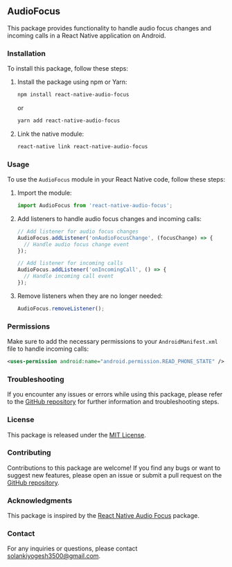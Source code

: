 ## AudioFocus

This package provides functionality to handle audio focus changes and incoming calls in a React Native application on Android.

### Installation

To install this package, follow these steps:

1. Install the package using npm or Yarn:

   ```bash
   npm install react-native-audio-focus
   ```

   or

   ```bash
   yarn add react-native-audio-focus
   ```

2. Link the native module:

   ```bash
   react-native link react-native-audio-focus
   ```

### Usage

To use the `AudioFocus` module in your React Native code, follow these steps:

1. Import the module:

   ```javascript
   import AudioFocus from 'react-native-audio-focus';
   ```

2. Add listeners to handle audio focus changes and incoming calls:

   ```javascript
   // Add listener for audio focus changes
   AudioFocus.addListener('onAudioFocusChange', (focusChange) => {
     // Handle audio focus change event
   });

   // Add listener for incoming calls
   AudioFocus.addListener('onIncomingCall', () => {
     // Handle incoming call event
   });
   ```

3. Remove listeners when they are no longer needed:

   ```javascript
   AudioFocus.removeListener();
   ```

### Permissions

Make sure to add the necessary permissions to your `AndroidManifest.xml` file to handle incoming calls:

```xml
<uses-permission android:name="android.permission.READ_PHONE_STATE" />
```

### Troubleshooting

If you encounter any issues or errors while using this package, please refer to the [GitHub repository](https://github.com/SolankiYogesh/react-native-audio-focus) for further information and troubleshooting steps.

### License

This package is released under the [MIT License](https://opensource.org/licenses/MIT).

### Contributing

Contributions to this package are welcome! If you find any bugs or want to suggest new features, please open an issue or submit a pull request on the [GitHub repository]((https://github.com/SolankiYogesh/react-native-audio-focus/issues)).

### Acknowledgments

This package is inspired by the [React Native Audio Focus]((https://github.com/SolankiYogesh/react-native-audio-focus)) package.

### Contact

For any inquiries or questions, please contact [solankiyogesh3500@gmail.com](mailto:solankiyogesh3500@gmail.com).
